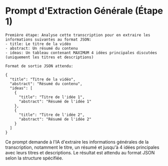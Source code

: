 # Prompt d'Extraction Générale (Étape 1)

```
Première étape: Analyse cette transcription pour en extraire les informations suivantes au format JSON:
- title: Le titre de la vidéo
- abstract: Un résumé du contenu
- ideas: Un tableau contenant MAXIMUM 4 idées principales discutées (uniquement les titres et descriptions)

Format de sortie JSON attendu:

{
  "title": "Titre de la vidéo",
  "abstract": "Résumé du contenu",
  "ideas": [
    {
      "title": "Titre de l'idée 1",
      "abstract": "Résumé de l'idée 1"
    },
    {
      "title": "Titre de l'idée 2",
      "abstract": "Résumé de l'idée 2"
    }
  ]
}
```

Ce prompt demande à l'IA d'extraire les informations générales de la transcription, notamment le titre, un résumé et jusqu'à 4 idées principales avec leurs titres et descriptions. Le résultat est attendu au format JSON selon la structure spécifiée.

